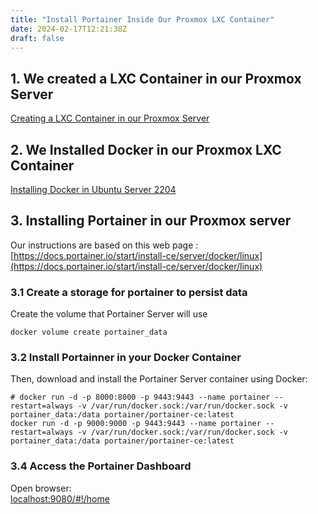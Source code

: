 ```yaml
---
title: "Install Portainer Inside Our Proxmox LXC Container"
date: 2024-02-17T12:21:38Z
draft: false
---
```

## 1. We created a LXC Container in our Proxmox Server
[Creating a LXC Container in our Proxmox Server](http://rino.kozow.com/devops/posts/create-lxc-containers-in-proxmox/)
## 2. We Installed Docker in our Proxmox LXC Container
[Installing Docker in Ubuntu Server 2204](http://rino.kozow.com/devops/posts/install-docker-on-ubuntu/)
## 3. Installing Portainer in our Proxmox server
Our instructions are based on this web page : \
[https://docs.portainer.io/start/install-ce/server/docker/linux](https://docs.portainer.io/start/install-ce/server/docker/linux)


### 3.1 Create a storage for portainer to persist data
Create the volume that Portainer Server will use
```
docker volume create portainer_data
```
### 3.2 Install Portainner in your Docker Container
Then, download and install the Portainer Server container using Docker:
```
# docker run -d -p 8000:8000 -p 9443:9443 --name portainer --restart=always -v /var/run/docker.sock:/var/run/docker.sock -v portainer_data:/data portainer/portainer-ce:latest
docker run -d -p 9000:9000 -p 9443:9443 --name portainer --restart=always -v /var/run/docker.sock:/var/run/docker.sock -v portainer_data:/data portainer/portainer-ce:latest
```

### 3.4 Access the Portainer Dashboard
Open browser: \
[localhost:9080/#!/home](localhost:9080/#!/home)

